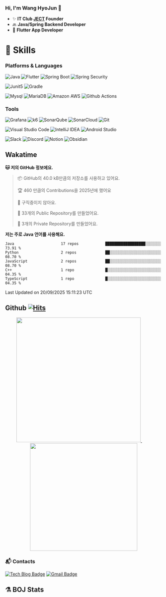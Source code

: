 ### Hi, I'm Wang HyoJun 👋
- ✨ **IT Club [JECT](https://github.com/JECT-Study) Founder** </br>
- 🔙 **Java/Spring Backend Developer** </br>
- 📲 **Flutter App Developer** </br>

# 💪 Skills
### Platforms & Languages
![Java](https://img.shields.io/badge/Java-007396.svg?&style=for-the-badge&logo=Java&logoColor=white)
![Flutter](https://img.shields.io/badge/Flutter-02569B.svg?&style=for-the-badge&logo=flutter&logoColor=white)
![Spring Boot](https://img.shields.io/badge/springboot-6DB33F?style=for-the-badge&logo=springboot&logoColor=white)
![Spring Security](https://img.shields.io/badge/spring_security-6DB33F?style=for-the-badge&logo=springsecurity&logoColor=white)


![Junit5](https://img.shields.io/badge/Junit5-25A162?style=for-the-badge&logo=junit5&logoColor=white)
![Gradle](https://img.shields.io/badge/gradle-02303A?style=for-the-badge&logo=gradle&logoColor=white)

![Mysql](https://img.shields.io/badge/mysql-4479A1?style=for-the-badge&logo=mysql&logoColor=white)
![MariaDB](https://img.shields.io/badge/mariaDB-003545?style=for-the-badge&logo=mariaDB&logoColor=white)
![Amazon AWS](https://img.shields.io/badge/AWS-232F3E?style=for-the-badge&logo=amazonwebservices&logoColor=white)
![Github Actions](https://img.shields.io/badge/github_actions-2088FF?style=for-the-badge&logo=githubactions&logoColor=white)

### Tools
![Grafana](https://img.shields.io/badge/Grafana-F46800?style=for-the-badge&logo=grafana&logoColor=white)
![k6](https://img.shields.io/badge/k6-7D64FF?style=for-the-badge&logo=k6&logoColor=white)
![SonarQube](https://img.shields.io/badge/SonarQube-4E9BCD?style=for-the-badge&logo=sonarqube&logoColor=white)
![SonarCloud](https://img.shields.io/badge/SonarCloud-F3702A?style=for-the-badge&logo=sonarcloud&logoColor=white)
![Git](https://img.shields.io/badge/Git-F05032.svg?&style=for-the-badge&logo=Git&logoColor=white)

![Visual Studio Code](https://img.shields.io/badge/Visual%20Studio%20Code-007ACC.svg?&style=for-the-badge&logo=Visual%20Studio%20Code&logoColor=white)
![IntelliJ IDEA](https://img.shields.io/badge/IntelliJ%20IDEA-000000.svg?&style=for-the-badge&logo=IntelliJ%20IDEA&logoColor=white)
![Android Studio](https://img.shields.io/badge/Android_Studio-3DDC84?&style=for-the-badge&logo=androidstudio&logoColor=white)

![Slack](https://img.shields.io/badge/Slack-4A154B?style=for-the-badge&logo=slack&logoColor=white)
![Discord](https://img.shields.io/badge/Discord-5865F2?style=for-the-badge&logo=discord&logoColor=white)
![Notion](https://img.shields.io/badge/Notion-000000.svg?&style=for-the-badge&logo=Notion&logoColor=white)
![Obsidian](https://img.shields.io/badge/Obsidian-7C3AED.svg?&style=for-the-badge&logo=Obsidian&logoColor=white)
</br>

## Wakatime
<!--START_SECTION:waka-->
**🐱 저의 GitHub 정보에요.** 

> 📦 GitHub의 40.0 kB만큼의 저장소를 사용하고 있어요. 
 > 
> 🏆 460 만큼의 Contributions을 2025년에 했어요
 > 
> 🚫 구직중이지 않아요.
 > 
> 📜 33개의 Public Repository를 만들었어요. 
 > 
> 🔑 3개의 Private Repository를 만들었어요. 
 > 
**저는 주로 Java 언어를 사용해요.** 

```text
Java                     17 repos            ██████████████████░░░░░░░   73.91 % 
Python                   2 repos             ██░░░░░░░░░░░░░░░░░░░░░░░   08.70 % 
JavaScript               2 repos             ██░░░░░░░░░░░░░░░░░░░░░░░   08.70 % 
C++                      1 repo              █░░░░░░░░░░░░░░░░░░░░░░░░   04.35 % 
TypeScript               1 repo              █░░░░░░░░░░░░░░░░░░░░░░░░   04.35 % 
```




 Last Updated on 20/09/2025 15:11:23 UTC
<!--END_SECTION:waka-->

## Github [![Hits](https://hits.seeyoufarm.com/api/count/incr/badge.svg?url=https%3A%2F%2Fgithub.com%2Fgywns0417%2Fhit-counter&count_bg=%239AEB68&title_bg=%23B1D1F7&icon=&icon_color=%23E7E7E7&title=hits&edge_flat=false)](https://hits.seeyoufarm.com)

<p align="center">
  <a href="https://github.com/gywns0417">
    <img src="https://github-readme-stats.vercel.app/api?username=gywns0417&show_icons=true&theme=catppuccin_latte" width="400" style="max-width:100%;" />
  </a>
  &nbsp;
  &nbsp;
  &nbsp;
  &nbsp;
  <a href="https://github.com/gywns0417">
    <img src="https://github-readme-stats.vercel.app/api/top-langs/?username=gywns0417&layout=compact&show_icons=true&show_owner=true&theme=nord" width="345" style="max-width:100%;"/>
  </a>
</p>


### :mailbox_with_mail: Contacts
[![Tech Blog Badge](http://img.shields.io/badge/-Tech%20blog-black?style=flat-square&logo=github&link=https://king-dev.tistory.com/)](https://king.tistory.com/)
[![Gmail Badge](https://img.shields.io/badge/Gmail-d14836?style=flat-square&logo=Gmail&logoColor=white&link=mailto:gywns0417@gmail.com)](mailto:gywns0417@gmail.com)

## ⚗️ BOJ Stats

<!--[![Solved.ac Profile](http://mazassumnida.wtf/api/v2/generate_badge?boj=gywns0417)](https://solved.ac/gywns0417/)

